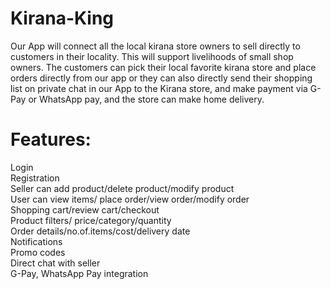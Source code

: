 # Kirana-King
Our App will connect all the local kirana store owners to sell directly to customers in their locality. This will support livelihoods of small shop owners.  The customers can pick their local favorite kirana store and place orders directly from our app or they can also directly send their shopping list on private chat in our App to the Kirana store, and make payment via G-Pay or WhatsApp pay, and the store can make home delivery.

# Features:

Login<br>
Registration<br>
Seller can add product/delete product/modify product<br>
User can view items/ place order/view order/modify order<br>
Shopping cart/review cart/checkout<br>
Product filters/ price/category/quantity<br>
Order details/no.of.items/cost/delivery date<br>
Notifications<br>
Promo codes<br>
Direct chat with seller<br>
G-Pay, WhatsApp Pay integration<br>